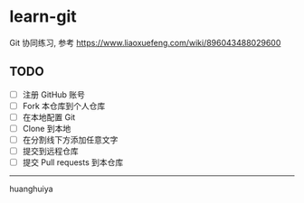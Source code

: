 # learn-git
Git 协同练习, 参考 https://www.liaoxuefeng.com/wiki/896043488029600

## TODO

- [ ] 注册 GitHub 账号
- [ ] Fork 本仓库到个人仓库
- [ ] 在本地配置 Git
- [ ] Clone 到本地
- [ ] 在分割线下方添加任意文字
- [ ] 提交到远程仓库
- [ ] 提交 Pull requests 到本仓库

---
huanghuiya